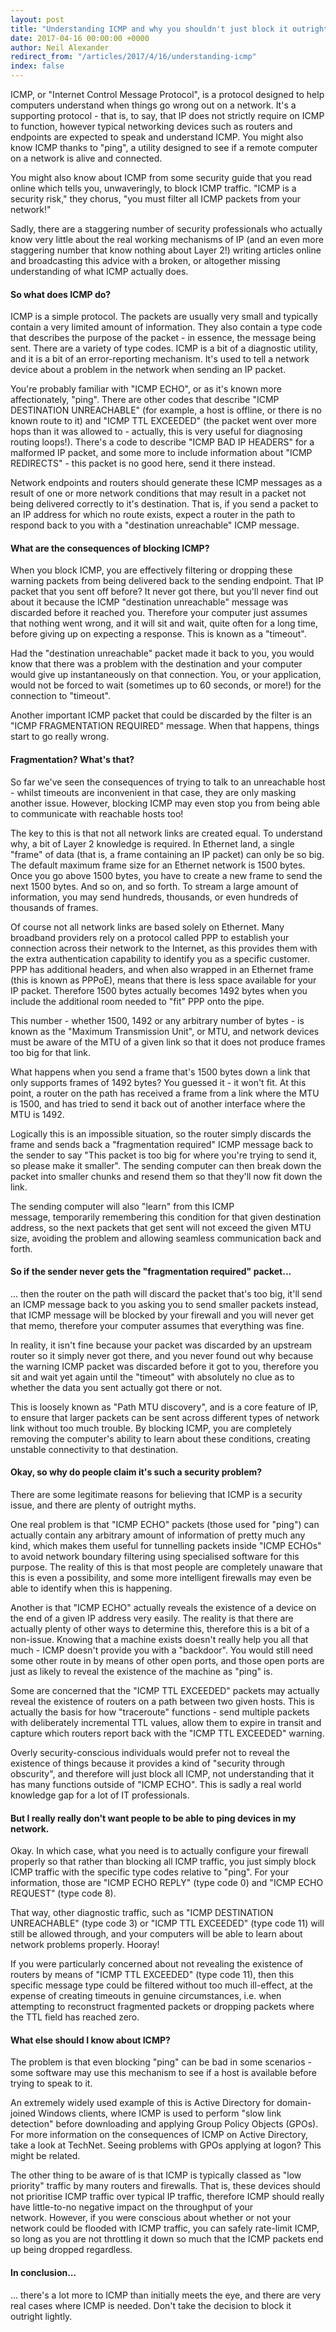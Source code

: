 ```yaml
---
layout: post
title: "Understanding ICMP and why you shouldn't just block it outright"
date: 2017-04-16 00:00:00 +0000
author: Neil Alexander
redirect_from: "/articles/2017/4/16/understanding-icmp"
index: false
---
```


ICMP, or "Internet Control Message Protocol", is a protocol designed to help computers understand when things go wrong out on a network. It's a supporting protocol - that is, to say, that IP does not strictly require on ICMP to function, however typical networking devices such as routers and endpoints are expected to speak and understand ICMP. You might also know ICMP thanks to "ping", a utility designed to see if a remote computer on a network is alive and connected. 

You might also know about ICMP from some security guide that you read online which tells you, unwaveringly, to block ICMP traffic. "ICMP is a security risk," they chorus, "you must filter all ICMP packets from your network!"

Sadly, there are a staggering number of security professionals who actually know very little about the real working mechanisms of IP (and an even more staggering number that know nothing about Layer 2!) writing articles online and broadcasting this advice with a broken, or altogether missing understanding of what ICMP actually does. 

#### So what does ICMP do?

ICMP is a simple protocol. The packets are usually very small and typically contain a very limited amount of information. They also contain a type code that describes the purpose of the packet - in essence, the message being sent. There are a variety of type codes. ICMP is a bit of a diagnostic utility, and it is a bit of an error-reporting mechanism. It's used to tell a network device about a problem in the network when sending an IP packet.

You're probably familiar with "ICMP ECHO", or as it's known more affectionately, "ping". There are other codes that describe "ICMP DESTINATION UNREACHABLE" (for example, a host is offline, or there is no known route to it) and "ICMP TTL EXCEEDED" (the packet went over more hops than it was allowed to - actually, this is very useful for diagnosing routing loops!). There's a code to describe "ICMP BAD IP HEADERS" for a malformed IP packet, and some more to include information about "ICMP REDIRECTS" - this packet is no good here, send it there instead.

Network endpoints and routers should generate these ICMP messages as a result of one or more network conditions that may result in a packet not being delivered correctly to it's destination. That is, if you send a packet to an IP address for which no route exists, expect a router in the path to respond back to you with a "destination unreachable" ICMP message.

#### What are the consequences of blocking ICMP?

When you block ICMP, you are effectively filtering or dropping these warning packets from being delivered back to the sending endpoint. That IP packet that you sent off before? It never got there, but you'll never find out about it because the ICMP "destination unreachable" message was discarded before it reached you. Therefore your computer just assumes that nothing went wrong, and it will sit and wait, quite often for a long time, before giving up on expecting a response. This is known as a "timeout".

Had the "destination unreachable" packet made it back to you, you would know that there was a problem with the destination and your computer would give up instantaneously on that connection. You, or your application, would not be forced to wait (sometimes up to 60 seconds, or more!) for the connection to "timeout".

Another important ICMP packet that could be discarded by the filter is an "ICMP FRAGMENTATION REQUIRED" message. When that happens, things start to go really wrong.

#### Fragmentation? What's that?

So far we've seen the consequences of trying to talk to an unreachable host - whilst timeouts are inconvenient in that case, they are only masking another issue. However, blocking ICMP may even stop you from being able to communicate with reachable hosts too!

The key to this is that not all network links are created equal. To understand why, a bit of Layer 2 knowledge is required. In Ethernet land, a single "frame" of data (that is, a frame containing an IP packet) can only be so big. The default maximum frame size for an Ethernet network is 1500 bytes. Once you go above 1500 bytes, you have to create a new frame to send the next 1500 bytes. And so on, and so forth. To stream a large amount of information, you may send hundreds, thousands, or even hundreds of thousands of frames. 

Of course not all network links are based solely on Ethernet. Many broadband providers rely on a protocol called PPP to establish your connection across their network to the Internet, as this provides them with the extra authentication capability to identify you as a specific customer. PPP has additional headers, and when also wrapped in an Ethernet frame (this is known as PPPoE), means that there is less space available for your IP packet. Therefore 1500 bytes actually becomes 1492 bytes when you include the additional room needed to "fit" PPP onto the pipe.

This number - whether 1500, 1492 or any arbitrary number of bytes - is known as the "Maximum Transmission Unit", or MTU, and network devices must be aware of the MTU of a given link so that it does not produce frames too big for that link.

What happens when you send a frame that's 1500 bytes down a link that only supports frames of 1492 bytes? You guessed it - it won't fit. At this point, a router on the path has received a frame from a link where the MTU is 1500, and has tried to send it back out of another interface where the MTU is 1492.

Logically this is an impossible situation, so the router simply discards the frame and sends back a "fragmentation required" ICMP message back to the sender to say "This packet is too big for where you're trying to send it, so please make it smaller". The sending computer can then break down the packet into smaller chunks and resend them so that they'll now fit down the link. 

The sending computer will also "learn" from this ICMP message, temporarily remembering this condition for that given destination address, so the next packets that get sent will not exceed the given MTU size, avoiding the problem and allowing seamless communication back and forth. 

#### So if the sender never gets the "fragmentation required" packet...

... then the router on the path will discard the packet that's too big, it'll send an ICMP message back to you asking you to send smaller packets instead, that ICMP message will be blocked by your firewall and you will never get that memo, therefore your computer assumes that everything was fine.

In reality, it isn't fine because your packet was discarded by an upstream router so it simply never got there, and you never found out why because the warning ICMP packet was discarded before it got to you, therefore you sit and wait yet again until the "timeout" with absolutely no clue as to whether the data you sent actually got there or not. 

This is loosely known as "Path MTU discovery", and is a core feature of IP, to ensure that larger packets can be sent across different types of network link without too much trouble. By blocking ICMP, you are completely removing the computer's ability to learn about these conditions, creating unstable connectivity to that destination. 

####  Okay, so why do people claim it's such a security problem?

There are some legitimate reasons for believing that ICMP is a security issue, and there are plenty of outright myths.

One real problem is that "ICMP ECHO" packets (those used for "ping") can actually contain any arbitrary amount of information of pretty much any kind, which makes them useful for tunnelling packets inside "ICMP ECHOs" to avoid network boundary filtering using specialised software for this purpose. The reality of this is that most people are completely unaware that this is even a possibility, and some more intelligent firewalls may even be able to identify when this is happening.

Another is that "ICMP ECHO" actually reveals the existence of a device on the end of a given IP address very easily. The reality is that there are actually plenty of other ways to determine this, therefore this is a bit of a non-issue. Knowing that a machine exists doesn't really help you all that much - ICMP doesn't provide you with a "backdoor". You would still need some other route in by means of other open ports, and those open ports are just as likely to reveal the existence of the machine as "ping" is. 

Some are concerned that the "ICMP TTL EXCEEDED" packets may actually reveal the existence of routers on a path between two given hosts. This is actually the basis for how "traceroute" functions - send multiple packets with deliberately incremental TTL values, allow them to expire in transit and capture which routers report back with the "ICMP TTL EXCEEDED" warning.

Overly security-conscious individuals would prefer not to reveal the existence of things because it provides a kind of "security through obscurity", and therefore will just block all ICMP, not understanding that it has many functions outside of "ICMP ECHO". This is sadly a real world knowledge gap for a lot of IT professionals.

#### But I really really don't want people to be able to ping devices in my network.

Okay. In which case, what you need is to actually configure your firewall properly so that rather than blocking all ICMP traffic, you just simply block ICMP traffic with the specific type codes relative to "ping". For your information, those are "ICMP ECHO REPLY" (type code 0) and "ICMP ECHO REQUEST" (type code 8). 

That way, other diagnostic traffic, such as "ICMP DESTINATION UNREACHABLE" (type code 3) or "ICMP TTL EXCEEDED" (type code 11) will still be allowed through, and your computers will be able to learn about network problems properly. Hooray!

If you were particularly concerned about not revealing the existence of routers by means of "ICMP TTL EXCEEDED" (type code 11), then this specific message type could be filtered without too much ill-effect, at the expense of creating timeouts in genuine circumstances, i.e. when attempting to reconstruct fragmented packets or dropping packets where the TTL field has reached zero.

#### What else should I know about ICMP?

The problem is that even blocking "ping" can be bad in some scenarios - some software may use this mechanism to see if a host is available before trying to speak to it.

An extremely widely used example of this is Active Directory for domain-joined Windows clients, where ICMP is used to perform "slow link detection" before downloading and applying Group Policy Objects (GPOs). For more information on the consequences of ICMP on Active Directory, take a look at TechNet. Seeing problems with GPOs applying at logon? This might be related.

The other thing to be aware of is that ICMP is typically classed as "low priority" traffic by many routers and firewalls. That is, these devices should not prioritise ICMP traffic over typical IP traffic, therefore ICMP should really have little-to-no negative impact on the throughput of your network. However, if you were conscious about whether or not your network could be flooded with ICMP traffic, you can safely rate-limit ICMP, so long as you are not throttling it down so much that the ICMP packets end up being dropped regardless. 

#### In conclusion...

... there's a lot more to ICMP than initially meets the eye, and there are very real cases where ICMP is needed. Don't take the decision to block it outright lightly.
